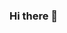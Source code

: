 ### Hi there 👋

<!--
**karan316/karan316** is a ✨ _special_ ✨ repository because its `README.md` (this file) appears on your GitHub profile.

Here are some ideas to get you started:

- 🔭 I’m currently working on: A secret React project. sshhh.
- 🌱 I’m currently learning: NextJS and GraphQL
- 💬 Ask me about: React JS, Node JS or anything tech related.
- 📫 How to reach me: 
     Connect me via LinkedIn: https://www.linkedin.com/in/karan-hejmadi/
- ⚡ Fun fact: A coder who doesn't drink coffee.
-->
